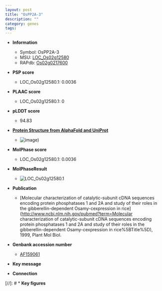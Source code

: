 ```yaml
---
layout: post
title: "OsPP2A-3"
description: ""
category: genes
tags: 
---
```


* **Information**  
    + Symbol: OsPP2A-3  
    + MSU: [LOC_Os02g12580](http://rice.plantbiology.msu.edu/cgi-bin/ORF_infopage.cgi?orf=LOC_Os02g12580)  
    + RAPdb: [Os02g0217600](http://rapdb.dna.affrc.go.jp/viewer/gbrowse_details/irgsp1?name=Os02g0217600)  

* **PSP score**  
    + LOC_Os02g12580.1: 0.0036 

* **PLAAC score**  
    + LOC_Os02g12580.1: 0 

* **pLDDT score**
    + 94.83

* **[Protein Structure from AlphaFold and UniProt](https://www.uniprot.org/uniprotkb/Q0E2S4/entry#structure)**
    + ![image](https://ricepsp.github.io/images/Q0/AF-Q0E2S4-F1.png))

* **MolPhase score**
    + LOC_Os02g12580.1: 0.0036

* **MolPhaseResult**
    + ![LOC_Os02g12580.1](https://ricepsp.github.io/pictures/LOC_Os02g/LOC_Os02g12580.1.png)

* **Publication**  
    + [Molecular characterization of catalytic-subunit cDNA sequences encoding protein phosphatases 1 and 2A and study of their roles in the gibberellin-dependent Osamy-cexpression in rice](http://www.ncbi.nlm.nih.gov/pubmed?term=Molecular characterization of catalytic-subunit cDNA sequences encoding protein phosphatases 1 and 2A and study of their roles in the gibberellin-dependent Osamy-cexpression in rice%5BTitle%5D), 1999, Plant Mol Biol.

* **Genbank accession number**  
    + [AF159061](http://www.ncbi.nlm.nih.gov/nuccore/AF159061)

* **Key message**  

* **Connection**  

[//]: # * **Key figures**  


